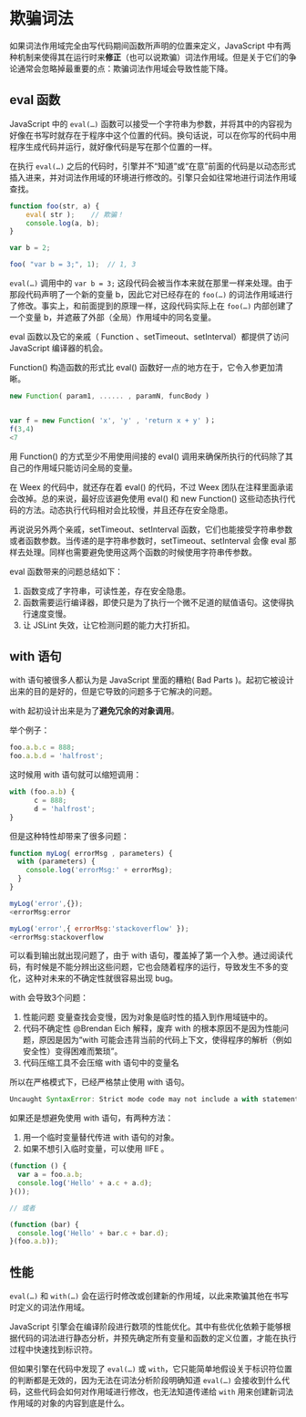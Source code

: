 # 欺骗词法

如果词法作用域完全由写代码期间函数所声明的位置来定义，JavaScript 中有两种机制来使得其在运行时来**修正**（也可以说欺骗）词法作用域。但是关于它们的争论通常会忽略掉最重要的点：欺骗词法作用域会导致性能下降。

## eval 函数

JavaScript 中的 `eval(…)` 函数可以接受一个字符串为参数，并将其中的内容视为好像在书写时就存在于程序中这个位置的代码。换句话说，可以在你写的代码中用程序生成代码并运行，就好像代码是写在那个位置的一样。

在执行 `eval(…)` 之后的代码时，引擎并不“知道”或“在意”前面的代码是以动态形式插入进来，并对词法作用域的环境进行修改的。引擎只会如往常地进行词法作用域查找。

```js
function foo(str, a) {
    eval( str );	// 欺骗！
    console.log(a, b);
}

var b = 2;

foo( "var b = 3;", 1);	// 1, 3
```

`eval(…)` 调用中的 `var b = 3;` 这段代码会被当作本来就在那里一样来处理。由于那段代码声明了一个新的变量 b，因此它对已经存在的 `foo(…)` 的词法作用域进行了修改。事实上，和前面提到的原理一样，这段代码实际上在   `foo(…)` 内部创建了一个变量 b，并遮蔽了外部（全局）作用域中的同名变量。

eval 函数以及它的亲戚（ Function 、setTimeout、setInterval）都提供了访问 JavaScript 编译器的机会。

Function() 构造函数的形式比 eval() 函数好一点的地方在于，它令入参更加清晰。

```js
new Function( param1, ...... , paramN, funcBody )


var f = new Function( 'x', 'y' , 'return x + y' )；
f(3,4)
<7
```

用 Function() 的方式至少不用使用间接的 eval() 调用来确保所执行的代码除了其自己的作用域只能访问全局的变量。

在 Weex 的代码中，就还存在着 eval() 的代码，不过 Weex 团队在注释里面承诺会改掉。总的来说，最好应该避免使用 eval() 和 new Function() 这些动态执行代码的方法。动态执行代码相对会比较慢，并且还存在安全隐患。

再说说另外两个亲戚，setTimeout、setInterval 函数，它们也能接受字符串参数或者函数参数。当传递的是字符串参数时，setTimeout、setInterval 会像 eval 那样去处理。同样也需要避免使用这两个函数的时候使用字符串传参数。

eval 函数带来的问题总结如下：

1. 函数变成了字符串，可读性差，存在安全隐患。
2. 函数需要运行编译器，即使只是为了执行一个微不足道的赋值语句。这使得执行速度变慢。
3. 让 JSLint 失效，让它检测问题的能力大打折扣。

## with 语句

with 语句被很多人都认为是 JavaScript 里面的糟粕( Bad Parts )。起初它被设计出来的目的是好的，但是它导致的问题多于它解决的问题。

with 起初设计出来是为了**避免冗余的对象调用**。

举个例子：

```js
foo.a.b.c = 888;
foo.a.b.d = 'halfrost';
```

这时候用 with 语句就可以缩短调用：

```js
with (foo.a.b) {
      c = 888;
      d = 'halfrost';
}
```

但是这种特性却带来了很多问题：

```js
function myLog( errorMsg , parameters) {
  with (parameters) {
    console.log('errorMsg:' + errorMsg);
  }
}

myLog('error',{});
<errorMsg:error

myLog('error',{ errorMsg:'stackoverflow' }); 
<errorMsg:stackoverflow
```

可以看到输出就出现问题了，由于 with 语句，覆盖掉了第一个入参。通过阅读代码，有时候是不能分辨出这些问题，它也会随着程序的运行，导致发生不多的变化，这种对未来的不确定性就很容易出现
 bug。

with 会导致3个问题：

1. 性能问题
   变量查找会变慢，因为对象是临时性的插入到作用域链中的。
2. 代码不确定性
   @Brendan Eich 解释，废弃 with 的根本原因不是因为性能问题，原因是因为“with 可能会违背当前的代码上下文，使得程序的解析（例如安全性）变得困难而繁琐”。
3. 代码压缩工具不会压缩 with 语句中的变量名

所以在严格模式下，已经严格禁止使用 with 语句。

```js
Uncaught SyntaxError: Strict mode code may not include a with statement
```

如果还是想避免使用 with 语句，有两种方法：

1. 用一个临时变量替代传进 with 语句的对象。
2. 如果不想引入临时变量，可以使用 IIFE 。

```js
(function () {
  var a = foo.a.b;
  console.log('Hello' + a.c + a.d);
}());

// 或者

(function (bar) {
  console.log('Hello' + bar.c + bar.d);
}(foo.a.b));
```

 ## 性能

 `eval(…)` 和 `with(…)` 会在运行时修改或创建新的作用域，以此来欺骗其他在书写时定义的词法作用域。

JavaScript 引擎会在编译阶段进行数项的性能优化。其中有些优化依赖于能够根据代码的词法进行静态分析，并预先确定所有变量和函数的定义位置，才能在执行过程中快速找到标识符。

但如果引擎在代码中发现了 `eval(…)` 或 `with`，它只能简单地假设关于标识符位置的判断都是无效的，因为无法在词法分析阶段明确知道 `eval(…)` 会接收到什么代码，这些代码会如何对作用域进行修改，也无法知道传递给 `with` 用来创建新词法作用域的对象的内容到底是什么。

 

 





